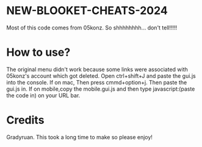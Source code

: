 # NEW-BLOOKET-CHEATS-2024
Most of this code comes from 05konz. So shhhhhhhh... don't tell!!!!!
# How to use?
The original menu didn't work because some links were associated with 05konz's account which got deleted.
Open ctrl+shift+J and paste the gui.js into the console. If on mac, Then press cmmd+option+j. Then paste the gui.js in.
If on mobile,copy the mobile.gui.js and then type javascript:(paste the code in) on your URL bar. 
# Credits
Gradyruan. This took a long time to make so please enjoy!
